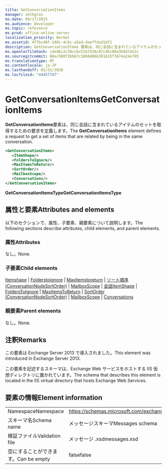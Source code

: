 ```yaml
---
title: GetConversationItems
manager: sethgros
ms.date: 09/17/2015
ms.audience: Developer
ms.topic: reference
ms.prod: office-online-server
localization_priority: Normal
ms.assetid: 4f7bcd0f-140c-4cbc-a5ed-daeffded1df1
description: GetConversationItems 要素は、同じ会話に含まれているアイテムのセットを取得するための要求を定義します。
ms.openlocfilehash: cde4bc2c39ccbc51b7436c87c4bc06e3b8d7e52c
ms.sourcegitcommit: 88ec988f2bb67c1866d06b361615f3674a24e795
ms.translationtype: MT
ms.contentlocale: ja-JP
ms.lasthandoff: 05/31/2020
ms.locfileid: "44457747"
---
```

# <a name="getconversationitems"></a><span data-ttu-id="69bb3-103">GetConversationItems</span><span class="sxs-lookup"><span data-stu-id="69bb3-103">GetConversationItems</span></span>

<span data-ttu-id="69bb3-104">**GetConversationItems**要素は、同じ会話に含まれているアイテムのセットを取得するための要求を定義します。</span><span class="sxs-lookup"><span data-stu-id="69bb3-104">The **GetConversationItems** element defines a request to get a set of items that are related by being in the same conversation.</span></span> 
  
```XML
<GetConversationItems>
   <ItemShape/>
   <FoldersToIgnore/>
   <MaxItemsToReturn/>
   <SortOrder/>
   <MailboxScope/>
   <Conversations/>
</GetConversationItems>
```

 <span data-ttu-id="69bb3-105">**GetConversationItemsType**</span><span class="sxs-lookup"><span data-stu-id="69bb3-105">**GetConversationItemsType**</span></span>
## <a name="attributes-and-elements"></a><span data-ttu-id="69bb3-106">属性と要素</span><span class="sxs-lookup"><span data-stu-id="69bb3-106">Attributes and elements</span></span>

<span data-ttu-id="69bb3-107">以下のセクションで、属性、子要素、親要素について説明します。</span><span class="sxs-lookup"><span data-stu-id="69bb3-107">The following sections describe attributes, child elements, and parent elements.</span></span>
  
### <a name="attributes"></a><span data-ttu-id="69bb3-108">属性</span><span class="sxs-lookup"><span data-stu-id="69bb3-108">Attributes</span></span>

<span data-ttu-id="69bb3-109">なし。</span><span class="sxs-lookup"><span data-stu-id="69bb3-109">None.</span></span>
  
### <a name="child-elements"></a><span data-ttu-id="69bb3-110">子要素</span><span class="sxs-lookup"><span data-stu-id="69bb3-110">Child elements</span></span>

<span data-ttu-id="69bb3-111">[Itemshape](itemshape.md)  | [Folderstoignore](folderstoignore.md)  | [Maxitemstoreturn](maxitemstoreturn.md)  | [ソート順序 (ConversationNodeSortOrder)](sortorder-conversationnodesortorder.md)  | [MailboxScope](mailboxscope.md)  | [会話](conversations-ex15websvcsotherref.md)</span><span class="sxs-lookup"><span data-stu-id="69bb3-111">[ItemShape](itemshape.md) | [FoldersToIgnore](folderstoignore.md) | [MaxItemsToReturn](maxitemstoreturn.md) | [SortOrder (ConversationNodeSortOrder)](sortorder-conversationnodesortorder.md) | [MailboxScope](mailboxscope.md) | [Conversations](conversations-ex15websvcsotherref.md)</span></span>
  
### <a name="parent-elements"></a><span data-ttu-id="69bb3-112">親要素</span><span class="sxs-lookup"><span data-stu-id="69bb3-112">Parent elements</span></span>

<span data-ttu-id="69bb3-113">なし。</span><span class="sxs-lookup"><span data-stu-id="69bb3-113">None.</span></span>
  
## <a name="remarks"></a><span data-ttu-id="69bb3-114">注釈</span><span class="sxs-lookup"><span data-stu-id="69bb3-114">Remarks</span></span>

<span data-ttu-id="69bb3-115">この要素は Exchange Server 2013 で導入されました。</span><span class="sxs-lookup"><span data-stu-id="69bb3-115">This element was introduced in Exchange Server 2013.</span></span>
  
<span data-ttu-id="69bb3-116">この要素を記述するスキーマは、Exchange Web サービスをホストする IIS 仮想ディレクトリに置かれています。</span><span class="sxs-lookup"><span data-stu-id="69bb3-116">The schema that describes this element is located in the IIS virtual directory that hosts Exchange Web Services.</span></span>
  
## <a name="element-information"></a><span data-ttu-id="69bb3-117">要素の情報</span><span class="sxs-lookup"><span data-stu-id="69bb3-117">Element information</span></span>

|||
|:-----|:-----|
|<span data-ttu-id="69bb3-118">Namespace</span><span class="sxs-lookup"><span data-stu-id="69bb3-118">Namespace</span></span>  <br/> |https://schemas.microsoft.com/exchange/services/2006/messages  <br/> |
|<span data-ttu-id="69bb3-119">スキーマ名</span><span class="sxs-lookup"><span data-stu-id="69bb3-119">Schema name</span></span>  <br/> |<span data-ttu-id="69bb3-120">メッセージスキーマ</span><span class="sxs-lookup"><span data-stu-id="69bb3-120">Messages schema</span></span>  <br/> |
|<span data-ttu-id="69bb3-121">検証ファイル</span><span class="sxs-lookup"><span data-stu-id="69bb3-121">Validation file</span></span>  <br/> |<span data-ttu-id="69bb3-122">メッセージ .xsd</span><span class="sxs-lookup"><span data-stu-id="69bb3-122">messages.xsd</span></span>  <br/> |
|<span data-ttu-id="69bb3-123">空にすることができます。</span><span class="sxs-lookup"><span data-stu-id="69bb3-123">Can be empty</span></span>  <br/> |<span data-ttu-id="69bb3-124">false</span><span class="sxs-lookup"><span data-stu-id="69bb3-124">false</span></span>  <br/> |
   

